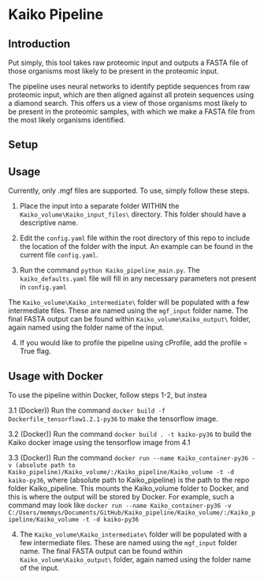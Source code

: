 # Kaiko Pipeline

## Introduction

Put simply, this tool takes raw proteomic input and outputs a FASTA file of those organisms most likely to be present in the proteomic input.

The pipeline uses neural networks to identify peptide sequences from raw proteomic input, which are then aligned against all protein sequences using a diamond search. This offers us a view of those organisms most likely to be present in the proteomic samples, with which we make a FASTA file from the most likely organisms identified.


## Setup


## Usage

Currently, only .mgf files are supported. To use, simply follow these steps.

1) Place the input into a separate folder WITHIN the ```Kaiko_volume\Kaiko_input_files\``` directory. This folder should have a descriptive name. 

2) Edit the ```config.yaml``` file within the root directory of this repo to include the location of the folder with the input. An example can be found in the current file ```config.yaml```.

3) Run the command ``` python Kaiko_pipeline_main.py ```. The ```kaiko_defaults.yaml``` file will fill in any necessary parameters not present in ```config.yaml```


The ```Kaiko_volume\Kaiko_intermediate\``` folder will be populated with a few intermediate files. These are named using the ```mgf_input``` folder name. The final FASTA output can be found within ```Kaiko_volume\Kaiko_output\``` folder, again named using the folder name of the input.

4) If you would like to profile the pipeline using cProfile, add the profile = True flag.

## Usage with Docker

To use the pipeline within Docker, follow steps 1-2, but instea

3.1 (Docker)) Run the command ```docker build -f Dockerfile_tensorflow1.2.1-py36``` to make the tensorflow image.

3.2 (Docker)) Run the command ```docker build . -t kaiko-py36``` to build the Kaiko docker image using the tensorflow image from 4.1

3.3 (Docker)) Run the command ```docker run --name Kaiko_container-py36 -v (absolute path to Kaiko_pipeline)/Kaiko_volume/:/Kaiko_pipeline/Kaiko_volume -t -d kaiko-py36```, where (absolute path to Kaiko_pipeline) is the path to the repo folder Kaiko_pipeline. This mounts the Kaiko_volume folder to Docker, and this is where the output will be stored by Docker. For example, such a command may look like ```docker run --name Kaiko_container-py36 -v C:/Users/memmys/Documents/GitHub/Kaiko_pipeline/Kaiko_volume/:/Kaiko_pipeline/Kaiko_volume -t -d kaiko-py36```

4) The ```Kaiko_volume\Kaiko_intermediate\``` folder will be populated with a few intermediate files. These are named using the ```mgf_input``` folder name. The final FASTA output can be found within ```Kaiko_volume\Kaiko_output\``` folder, again named using the folder name of the input.

